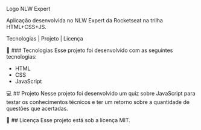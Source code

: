 Logo NLW Expert 

Aplicação desenvolvida no NLW Expert da Rocketseat na trilha HTML+CSS+JS.

Tecnologias   |    Projeto   |    Licença


🚀 ### Tecnologias
Esse projeto foi desenvolvido com as seguintes tecnologias:

- HTML
- CSS
- JavaScript

💻 ## Projeto
Nesse projeto foi desenvolvido um quiz sobre JavaScript para testar os conhecimentos técnicos e ter um retorno sobre a quantidade de questões que acertadas.

📝 ## Licença
Esse projeto está sob a licença MIT.
